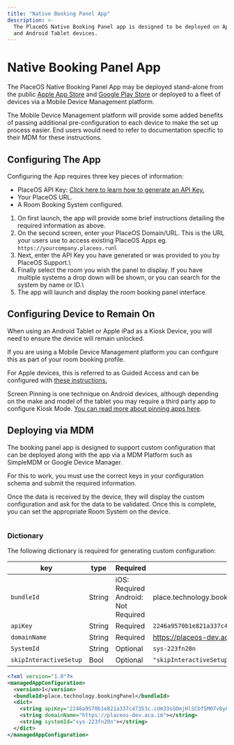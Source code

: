 ```yaml
---
title: "Native Booking Panel App"
description: >-
  The PlaceOS Native Booking Panel app is designed to be deployed on Apple iPad
  and Android Tablet devices.
---
```


# Native Booking Panel App

The PlaceOS Native Booking Panel App may be deployed stand-alone from the public [Apple App Store](https://apps.apple.com/us/app/placeos-booking-panel/id6443821030) and [Google Play Store](https://play.google.com/store/apps/details?id=place.technology.booking\_panel\_app) or deployed to a fleet of devices via a Mobile Device Management platform.&#x20;

The Mobile Device Management platform will provide some added benefits of passing additional pre-configuration to each device to make the set up process easier. End users would need to refer to documentation specific to their MDM for these instructions.&#x20;

## Configuring The App

Configuring the App requires three key pieces of information:

* PlaceOS API Key: [Click here to learn how to generate an API Key.](../authentication/x-api-keys.md)
* Your PlaceOS URL.
* A Room Booking System configured.

1. On first launch, the app will provide some brief instructions detailing the required information as above.
2. On the second screen, enter your PlaceOS Domain/URL. This is the URL your users use to access existing PlaceOS Apps eg. `https://yourcompany.placeos.run`\
   <!-- TODO: Add screenshot -  -->
3. Next, enter the API Key you have generated or was provided to you by PlaceOS Support.\
   <!-- TODO: Add screenshot -  -->
4. Finally select the room you wish the panel to display. If you have multiple systems a drop down will be shown, or you can search for the system by name or ID.\
   <!-- TODO: Add screenshot -  -->
5. The app will launch and display the room booking panel interface.

## Configuring Device to Remain On

When using an Android Tablet or Apple iPad as a Kiosk Device, you will need to ensure the device will remain unlocked.

If you are using a Mobile Device Management platform you can configure this as part of your room booking profile.

For Apple devices, this is referred to as Guided Access and can be configured with [these instructions.](https://support.apple.com/en-au/guide/ipad/ipada16d1374/ipados)

Screen Pinning is one technique on Android devices, although depending on the make and model of the tablet you may require a third party app to configure Kiosk Mode. [You can read more about pinning apps here](https://www.manageengine.com/mobile-device-management/mdm-screen-pinning-android-devices.html).

## Deploying via MDM

The booking panel app is designed to support custom configuration that can be deployed along with the app via a MDM Platform such as SimpleMDM or Google Device Manager.

For this to work, you must use the correct keys in your configuration schema and submit the required information.

Once the data is received by the device, they will display the custom configuration and ask for the data to be validated. Once this is complete, you can set the appropriate Room System on the device.

<figure><img src="../../.gitbook/assets/WhatsApp Image 2022-11-30 at 01.48.00.jpeg" alt=""><figcaption></figcaption></figure>

### Dictionary

The following dictionary is required for generating custom configuration:

<table><thead><tr><th width="184">key</th><th width="96.33333333333331">type</th><th width="140">Required</th><th>example</th></tr></thead><tbody><tr><td><code>bundleId</code></td><td>String</td><td>iOS: Required<br>Android: Not Required</td><td>place.technology.bookingPanel</td></tr><tr><td><code>apiKey</code></td><td>String</td><td>Required</td><td><code>2246a9570b1e821a337c47353c.cUm33sGOmjHlSCbf5M07v8y8vRa4_GBmCW7hFkU</code></td></tr><tr><td><code>domainName</code></td><td>String</td><td>Required</td><td><a href="https://placeos-dev.aca.im">https://placeos-dev.aca.im</a></td></tr><tr><td><code>SystemId</code></td><td>String</td><td>Optional</td><td><code>sys-223fn20n</code></td></tr><tr><td><code>skipInteractiveSetup</code></td><td>Bool</td><td>Optional</td><td><code>"skipInteractiveSetup"="true"</code></td></tr></tbody></table>



```xml
<?xml version="1.0"?>
<managedAppConfiguration>
  <version>1</version>
  <bundleId>place.technology.bookingPanel</bundleId>
  <dict>
    <string apiKey="2246a9570b1e821a337c47353c.cUm33sGOmjHlSCbf5M07v8y8vRa4_GBmCW7hFkU"></string>
    <string domainName="https://placeos-dev.aca.im"></string>
    <string systemId="sys-223fn20n"></string>
  </dict>
</managedAppConfiguration>
```
